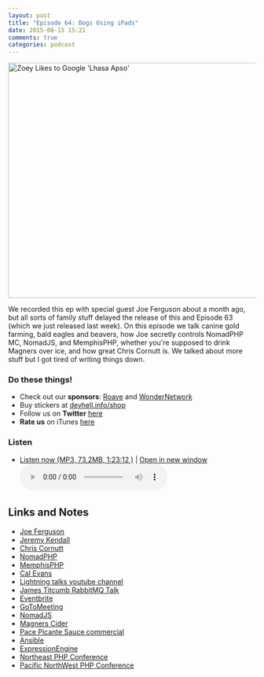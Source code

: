 ```yaml
---
layout: post
title: "Episode 64: Dogs Using iPads"
date: 2015-08-15 15:21
comments: true
categories: podcast
---
```


<a data-flickr-embed="true"  href="https://www.flickr.com/photos/sackerman519/6732838675/in/photolist-pd1ZkM-eQ6kco-jsSmmr-e7qGnF-fDqQ3x-jdJWsH-e6yHeY-ec6VSs-cF3Upf-avPkzr-abSphN-e53exL-c6gWA3-puZKzg-afGgV9-jcTFBj-dt7hBa-bfXz7a-ad9bg9-7QxvoW-dovdLR-fBSu6n-9eccaC-9dXhm3-ajd4X4-aLXumX-dbGN93-9ecxk5-bfXxAM-bfXx1e-bfXynr-9ecjmL-94mR5T-borZJz-bos5sk-byqaVF-qYH5er-g6t9vu-85N4KT-85Re85-85N4Mz-soX2uJ-dDaHCG-e5E1ba-dDHfZs-9jgmUY-apz9kP-89oVtu-acmipV-7PSmcg" title="Zoey Likes to Google &#x27;Lhasa Apso&#x27;"><img src="https://farm8.staticflickr.com/7019/6732838675_df7bfb8f5e_z.jpg" width="640" height="478" alt="Zoey Likes to Google &#x27;Lhasa Apso&#x27;"></a></script>

We recorded this ep with special guest Joe Ferguson about a month ago, but all sorts of family stuff delayed the release of this and Episode 63 (which we just released last week). On this episode we talk canine gold farming, bald eagles and beavers, how Joe secretly controls NomadPHP MC, NomadJS, and MemphisPHP, whether you're supposed to drink Magners over ice, and how great Chris Cornutt is. We talked about more stuff but I got tired of writing things down.

### Do these things!

* Check out our **sponsors**: [Roave](http://roave.com/) and [WonderNetwork](https://wondernetwork.com/)
* Buy stickers at [devhell.info/shop](http://devhell.info/shop)
* Follow us on **Twitter** [here](https://twitter.com/dev_hell)
* **Rate us** on iTunes [here](http://itunes.apple.com/us/podcast/dev-hell/id489840699)

### Listen

* <a href="http://devhell.s3.amazonaws.com/ep64-128stereo.mp3" rel="enclosure">Listen now (MP3, 73.2MB, 1:23:12 )</a> | <a href="/player.html?ep64-128stereo.mp3" target="player_win" class="audio-player-popup">Open in new window</a>    
    <audio controls src="http://devhell.s3.amazonaws.com/ep64-128stereo.mp3">

## Links and Notes

- [Joe Ferguson](http://www.joeferguson.me/)
- [Jeremy Kendall](http://jeremykendall.net/)
- [Chris Cornutt](https://twitter.com/enygma)
- [NomadPHP](https://nomadphp.com/)
- [MemphisPHP](http://memphisphp.org/)
- [Cal Evans](http://blog.calevans.com/)
- [Lightning talks youtube channel](https://www.youtube.com/channel/UCYHDBrzJ5o5d97KlCAUhICA/feed)
- [James Titcumb RabbitMQ Talk](https://www.youtube.com/watch?v=0cWcCQSAY5o)
- [Eventbrite](https://www.eventbrite.com/)
- [GoToMeeting](http://www.gotomeeting.com/)
- [NomadJS](http://www.nomadjavascript.com/)
- [Magners Cider](http://www.magners.com)
- [Pace Picante Sauce commercial](https://www.youtube.com/watch?v=mSxnieYctVM)
- [Ansible](http://www.ansible.com/home)
- [ExpressionEngine](https://ellislab.com/expressionengine)
- [Northeast PHP Conference](http://2015.northeastphp.org/)
- [Pacific NorthWest PHP Conference](http://pnwphp.com/)
